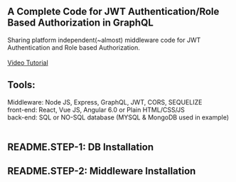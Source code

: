 <h2>A Complete Code for JWT Authentication/Role Based Authorization in GraphQL</h2>
Sharing platform independent(~almost) middleware code for JWT Authentication and Role based Authorization.<br/><br/>
<a href="">Video Tutorial</a>
<h2>Tools: </h2>
Middleware: Node JS, Express, GraphQL, JWT, CORS, SEQUELIZE<br/>
front-end: React, Vue JS, Angular 6.0 or Plain HTML/CSS/JS<br/>
back-end: SQL or NO-SQL database (MYSQL & MongoDB used in example)<br/><br/>
<h2>README.STEP-1: DB Installation</h2>
<h2>README.STEP-2: Middleware Installation</h2>